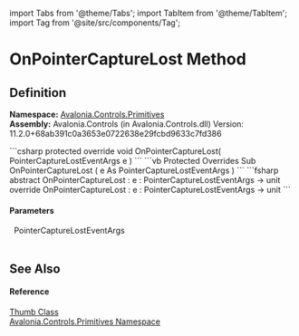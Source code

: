 import Tabs from '@theme/Tabs'; 
import TabItem from '@theme/TabItem'; 
import Tag from '@site/src/components/Tag'; 

# OnPointerCaptureLost Method




## Definition
**Namespace:** <a href="N_Avalonia_Controls_Primitives">Avalonia.Controls.Primitives</a>  
**Assembly:** Avalonia.Controls (in Avalonia.Controls.dll) Version: 11.2.0+68ab391c0a3653e0722638e29fcbd9633c7fd386

<Tabs groupId="api-code-preview">
<TabItem value="csharp" label="C#">
```csharp
protected override void OnPointerCaptureLost(
	PointerCaptureLostEventArgs e
)
```
</TabItem>
<TabItem value="vb" label="VB">
```vb
Protected Overrides Sub OnPointerCaptureLost ( 
	e As PointerCaptureLostEventArgs
)
```
</TabItem>
<TabItem value="fsharp" label="F#">
```fsharp
abstract OnPointerCaptureLost : 
        e : PointerCaptureLostEventArgs -> unit 
override OnPointerCaptureLost : 
        e : PointerCaptureLostEventArgs -> unit 
```
</TabItem>
</Tabs>



#### Parameters
<dl><dt>  PointerCaptureLostEventArgs</dt><dd> </dd></dl>

## See Also


#### Reference
<a href="T_Avalonia_Controls_Primitives_Thumb">Thumb Class</a>  
<a href="N_Avalonia_Controls_Primitives">Avalonia.Controls.Primitives Namespace</a>  
